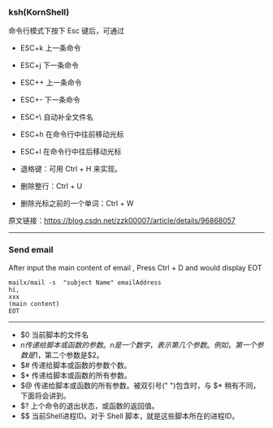 ### ksh(KornShell)


命令行模式下按下 Esc 键后，可通过

 + ESC+k 上一条命令

 + ESC+j 下一条命令

 + ESC++ 上一条命令

 + ESC+- 下一条命令

 + ESC+\ 自动补全文件名

 + ESC+h 在命令行中往前移动光标

 + ESC+l 在命令行中往后移动光标

 + 退格键：可用 Ctrl + H 来实现。

 + 删除整行：Ctrl + U

 + 删除光标之前的一个单词：Ctrl + W


原文链接：https://blog.csdn.net/zzk00007/article/details/96868057

----

### Send email
After input the main content of email , Press Ctrl + D and  would display EOT
```
mailx/mail -s  "subject Name" emailAddress
hi, 
xxx
(main content)
EOT
```

-----

+ $0	当前脚本的文件名
+ $n	传递给脚本或函数的参数。n 是一个数字，表示第几个参数。例如，第一个参数是$1，第二个参数是$2。
+ $#	传递给脚本或函数的参数个数。
+ $*	传递给脚本或函数的所有参数。
+ $@	传递给脚本或函数的所有参数。被双引号(" ")包含时，与 $* 稍有不同，下面将会讲到。
+ $?	上个命令的退出状态，或函数的返回值。
+ $$	当前Shell进程ID。对于 Shell 脚本，就是这些脚本所在的进程ID。


